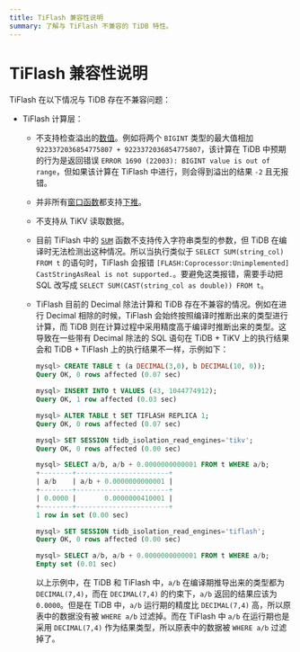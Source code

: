 ```yaml
---
title: TiFlash 兼容性说明
summary: 了解与 TiFlash 不兼容的 TiDB 特性。
---
```


# TiFlash 兼容性说明

TiFlash 在以下情况与 TiDB 存在不兼容问题：

* TiFlash 计算层：
    * 不支持检查溢出的[数值](/data-type-numeric.md)。例如将两个 `BIGINT` 类型的最大值相加 `9223372036854775807 + 9223372036854775807`，该计算在 TiDB 中预期的行为是返回错误 `ERROR 1690 (22003): BIGINT value is out of range`，但如果该计算在 TiFlash 中进行，则会得到溢出的结果 `-2` 且无报错。
    * 并非所有[窗口函数](/functions-and-operators/window-functions.md)都支持[下推](/tiflash/tiflash-supported-pushdown-calculations.md)。
    * 不支持从 TiKV 读取数据。
    * 目前 TiFlash 中的 [`SUM`](/functions-and-operators/aggregate-group-by-functions.md#tidb-支持的聚合函数) 函数不支持传入字符串类型的参数，但 TiDB 在编译时无法检测出这种情况。所以当执行类似于 `SELECT SUM(string_col) FROM t` 的语句时，TiFlash 会报错 `[FLASH:Coprocessor:Unimplemented] CastStringAsReal is not supported.`。要避免这类报错，需要手动把 SQL 改写成 `SELECT SUM(CAST(string_col as double)) FROM t`。
    * TiFlash 目前的 Decimal 除法计算和 TiDB 存在不兼容的情况。例如在进行 Decimal 相除的时候，TiFlash 会始终按照编译时推断出来的类型进行计算，而 TiDB 则在计算过程中采用精度高于编译时推断出来的类型。这导致在一些带有 Decimal 除法的 SQL 语句在 TiDB + TiKV 上的执行结果会和 TiDB + TiFlash 上的执行结果不一样，示例如下：

        ```sql
        mysql> CREATE TABLE t (a DECIMAL(3,0), b DECIMAL(10, 0));
        Query OK, 0 rows affected (0.07 sec)

        mysql> INSERT INTO t VALUES (43, 1044774912);
        Query OK, 1 row affected (0.03 sec)

        mysql> ALTER TABLE t SET TIFLASH REPLICA 1;
        Query OK, 0 rows affected (0.07 sec)

        mysql> SET SESSION tidb_isolation_read_engines='tikv';
        Query OK, 0 rows affected (0.00 sec)

        mysql> SELECT a/b, a/b + 0.0000000000001 FROM t WHERE a/b;
        +--------+-----------------------+
        | a/b    | a/b + 0.0000000000001 |
        +--------+-----------------------+
        | 0.0000 |       0.0000000410001 |
        +--------+-----------------------+
        1 row in set (0.00 sec)

        mysql> SET SESSION tidb_isolation_read_engines='tiflash';
        Query OK, 0 rows affected (0.00 sec)

        mysql> SELECT a/b, a/b + 0.0000000000001 FROM t WHERE a/b;
        Empty set (0.01 sec)
        ```

        以上示例中，在 TiDB 和 TiFlash 中，`a/b` 在编译期推导出来的类型都为 `DECIMAL(7,4)`，而在 `DECIMAL(7,4)` 的约束下，`a/b` 返回的结果应该为 `0.0000`。但是在 TiDB 中，`a/b` 运行期的精度比 `DECIMAL(7,4)` 高，所以原表中的数据没有被 `WHERE a/b` 过滤掉。而在 TiFlash 中 `a/b` 在运行期也是采用 `DECIMAL(7,4)` 作为结果类型，所以原表中的数据被 `WHERE a/b` 过滤掉了。
